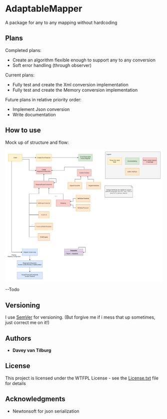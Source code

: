 # AdaptableMapper

A package for any to any mapping without hardcoding

## Plans

Completed plans:
 - Create an algorithm flexible enough to support any to any conversion
 - Soft error handling (through observer)

Current plans:
 - Fully test and create the Xml conversion implementation
 - Fully test and create the Memory conversion implementation

Future plans in relative priority order:
 - Implement Json conversion
 - Write documentation

## How to use

Mock up of structure and flow:

![UML](Mapping.jpg)

--Todo

## Versioning

I use [SemVer](http://semver.org/) for versioning. (But forgive me if i mess that up sometimes, just correct me on it!)

## Authors

* **Davey van Tilburg**

## License

This project is licensed under the WTFPL License - see the [License.txt](AdaptableMapper/License.txt) file for details

## Acknowledgments

* Newtonsoft for json serialization
